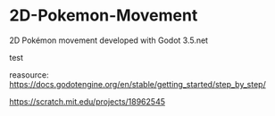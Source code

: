 # 2D-Pokemon-Movement

2D Pokémon movement developed with Godot 3.5.net

test

reasource: https://docs.godotengine.org/en/stable/getting_started/step_by_step/

https://scratch.mit.edu/projects/18962545
